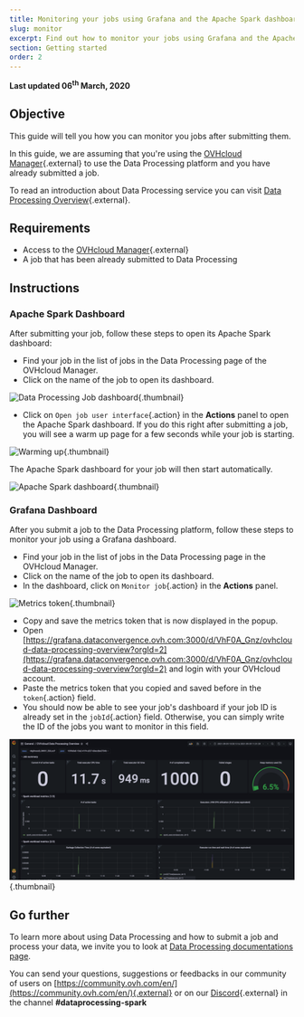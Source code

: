 ```yaml
---
title: Monitoring your jobs using Grafana and the Apache Spark dashboard 
slug: monitor
excerpt: Find out how to monitor your jobs using Grafana and the Apache Spark dashboard
section: Getting started
order: 2
---
```


**Last updated 06<sup>th</sup> March, 2020**

## Objective

This guide will tell you how you can monitor you jobs after submitting them. 

In this guide, we are assuming that you're using the [OVHcloud Manager](https://www.ovh.com/auth/?action=gotomanager&from=https://www.ovh.ie/&ovhSubsidiary=ie){.external} to use the Data Processing platform and you have already submitted a job. 

To read an introduction about Data Processing service you can visit [Data Processing Overview](../overview){.external}.

## Requirements 

- Access to the [OVHcloud Manager](https://www.ovh.com/auth/?action=gotomanager&from=https://www.ovh.ie/&ovhSubsidiary=ie){.external}
- A job that has been already submitted to Data Processing

## Instructions

### Apache Spark Dashboard 

After submitting your job, follow these steps to open its Apache Spark dashboard: 

- Find your job in the list of jobs in the Data Processing page of the OVHcloud Manager.
- Click on the name of the job to open its dashboard. 

![Data Processing Job dashboard](images/jobuserinterface.png){.thumbnail}

- Click on  `Open job user interface`{.action} in the **Actions** panel to open the Apache Spark dashboard. If you do this right after submitting a job, you will see a warm up page for a few seconds while your job is starting. 

![Warming up](images/warmup.png){.thumbnail}

The Apache Spark dashboard for your job will then start automatically. 

![Apache Spark dashboard](images/sparkdashboard.png){.thumbnail}

### Grafana Dashboard

After you submit a job to the Data Processing platform, follow these steps to monitor your job using a Grafana dashboard.

- Find your job in the list of jobs in the Data Processing page in the OVHcloud Manager.
- Click on the name of the job to open its dashboard.
- In the dashboard, click on `Monitor job`{.action} in the **Actions** panel.

![Metrics token](images/token.png){.thumbnail}

- Copy and save the metrics token that is now displayed in the popup.
- Open [https://grafana.dataconvergence.ovh.com:3000/d/VhF0A_Gnz/ovhcloud-data-processing-overview?orgId=2](https://grafana.dataconvergence.ovh.com:3000/d/VhF0A_Gnz/ovhcloud-data-processing-overview?orgId=2) and login with your OVHcloud account.
- Paste the metrics token that you copied and saved before in the `token`{.action} field.
- You should now be able to see your job's dashboard if your job ID is already set in the `jobId`{.action} field.
  Otherwise, you can simply write the ID of the jobs you want to monitor in this field.
  
![grafana charts](images/grafanadashboard.png){.thumbnail}

## Go further

To learn more about using Data Processing and how to submit a job and process your data, we invite you to look at [Data Processing documentations page](../).

You can send your questions, suggestions or feedbacks in our community of users on [https://community.ovh.com/en/](https://community.ovh.com/en/){.external} or on our [Discord](https://discord.gg/VVvZg8NCQM){.external} in the channel **#dataprocessing-spark**

